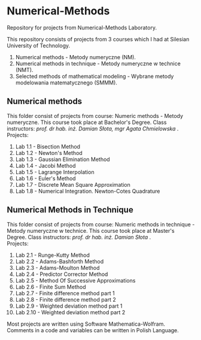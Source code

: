# Numerical-Methods

Repository for projects from Numerical-Methods Laboratory.

This repository consists of projects from 3 courses which I had at Silesian University of Technology.
  1. Numerical methods - Metody numeryczne (NM).
  2. Numerical methods in technique - Metody numeryczne w technice (NMT).
  3. Selected methods of mathematical modeling - Wybrane metody modelowania matematycznego (SMMM).   
 
## Numerical methods
This folder consist of projects from course: Numeric methods - Metody numeryczne. This course took place at Bachelor's Degree. Class instructors: <i> prof. dr hab. inż. Damian Słota, mgr Agata Chmielowska </i>.  
Projects: 
  1. Lab 1.1 - Bisection Method
  2. Lab 1.2 - Newton's Method
  3. Lab 1.3 - Gaussian Elimination Method
  4. Lab 1.4 - Jacobi Method
  5. Lab 1.5 - Lagrange Interpolation
  6. Lab 1.6 - Euler's Method
  7. Lab 1.7 - Discrete Mean Square Approximation
  8. Lab 1.8 - Numerical Integration. Newton-Cotes Quadrature
  
 ## Numerical Methods in Technique
This folder consist of projects from course:  Numeric methods in technique - Metody numeryczne w technice. This course took place at Master's Degree. Class instructors: <i> prof. dr hab. inż. Damian Słota </i>.  
Projects:
  1. Lab 2.1 - Runge-Kutty Method
  2. Lab 2.2 - Adams-Bashforth Method
  3. Lab 2.3 - Adams-Moulton Method
  4. Lab 2.4 - Predictor Corrector Method
  5. Lab 2.5 - Method Of Successive Approximations
  6. Lab 2.6 - Finite Sum Method
  7. Lab 2.7 - Finite difference method part 1
  8. Lab 2.8 - Finite difference method part 2
  9. Lab 2.9 - Weighted deviation method part 1 
  10. Lab 2.10 - Weighted deviation method part 2
   
Most projects are written using Software Mathematica-Wolfram.  
Comments in a code and variables can be written in Polish Language.
